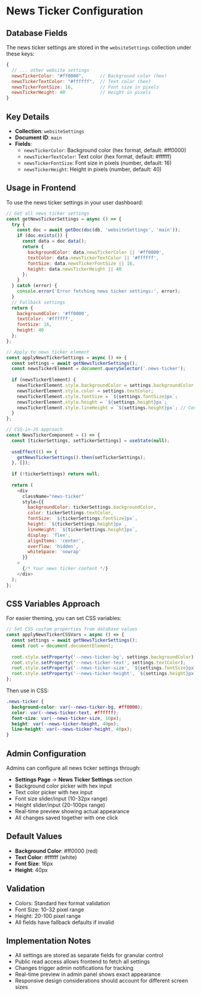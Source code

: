 # News Ticker Configuration

## Database Fields

The news ticker settings are stored in the `websiteSettings` collection under these keys:

```javascript
{
  // ... other website settings
  newsTickerColor: "#ff0000",      // Background color (hex)
  newsTickerTextColor: "#ffffff",  // Text color (hex)
  newsTickerFontSize: 16,          // Font size in pixels
  newsTickerHeight: 40             // Height in pixels
}
```

## Key Details

- **Collection**: `websiteSettings`
- **Document ID**: `main` 
- **Fields**:
  - `newsTickerColor`: Background color (hex format, default: #ff0000)
  - `newsTickerTextColor`: Text color (hex format, default: #ffffff)
  - `newsTickerFontSize`: Font size in pixels (number, default: 16)
  - `newsTickerHeight`: Height in pixels (number, default: 40)

## Usage in Frontend

To use the news ticker settings in your user dashboard:

```javascript
// Get all news ticker settings
const getNewsTickerSettings = async () => {
  try {
    const doc = await getDoc(doc(db, 'websiteSettings', 'main'));
    if (doc.exists()) {
      const data = doc.data();
      return {
        backgroundColor: data.newsTickerColor || '#ff0000',
        textColor: data.newsTickerTextColor || '#ffffff',
        fontSize: data.newsTickerFontSize || 16,
        height: data.newsTickerHeight || 40
      };
    }
  } catch (error) {
    console.error('Error fetching news ticker settings:', error);
  }
  // Fallback settings
  return {
    backgroundColor: '#ff0000',
    textColor: '#ffffff',
    fontSize: 16,
    height: 40
  };
};

// Apply to news ticker element
const applyNewsTickerSettings = async () => {
  const settings = await getNewsTickerSettings();
  const newsTickerElement = document.querySelector('.news-ticker');
  
  if (newsTickerElement) {
    newsTickerElement.style.backgroundColor = settings.backgroundColor;
    newsTickerElement.style.color = settings.textColor;
    newsTickerElement.style.fontSize = `${settings.fontSize}px`;
    newsTickerElement.style.height = `${settings.height}px`;
    newsTickerElement.style.lineHeight = `${settings.height}px`; // Center text vertically
  }
};

// CSS-in-JS approach
const NewsTickerComponent = () => {
  const [tickerSettings, setTickerSettings] = useState(null);
  
  useEffect(() => {
    getNewsTickerSettings().then(setTickerSettings);
  }, []);
  
  if (!tickerSettings) return null;
  
  return (
    <div 
      className="news-ticker"
      style={{
        backgroundColor: tickerSettings.backgroundColor,
        color: tickerSettings.textColor,
        fontSize: `${tickerSettings.fontSize}px`,
        height: `${tickerSettings.height}px`,
        lineHeight: `${tickerSettings.height}px`,
        display: 'flex',
        alignItems: 'center',
        overflow: 'hidden',
        whiteSpace: 'nowrap'
      }}
    >
      {/* Your news ticker content */}
    </div>
  );
};
```

## CSS Variables Approach

For easier theming, you can set CSS variables:

```javascript
// Set CSS custom properties from database values
const applyNewsTickerCSSVars = async () => {
  const settings = await getNewsTickerSettings();
  const root = document.documentElement;
  
  root.style.setProperty('--news-ticker-bg', settings.backgroundColor);
  root.style.setProperty('--news-ticker-text', settings.textColor);
  root.style.setProperty('--news-ticker-size', `${settings.fontSize}px`);
  root.style.setProperty('--news-ticker-height', `${settings.height}px`);
};
```

Then use in CSS:
```css
.news-ticker {
  background-color: var(--news-ticker-bg, #ff0000);
  color: var(--news-ticker-text, #ffffff);
  font-size: var(--news-ticker-size, 16px);
  height: var(--news-ticker-height, 40px);
  line-height: var(--news-ticker-height, 40px);
}
```

## Admin Configuration

Admins can configure all news ticker settings through:
- **Settings Page** → **News Ticker Settings** section
- Background color picker with hex input
- Text color picker with hex input  
- Font size slider/input (10-32px range)
- Height slider/input (20-100px range)
- Real-time preview showing actual appearance
- All changes saved together with one click

## Default Values

- **Background Color**: #ff0000 (red)
- **Text Color**: #ffffff (white)
- **Font Size**: 16px
- **Height**: 40px

## Validation

- Colors: Standard hex format validation
- Font Size: 10-32 pixel range
- Height: 20-100 pixel range
- All fields have fallback defaults if invalid

## Implementation Notes

- All settings are stored as separate fields for granular control
- Public read access allows frontend to fetch all settings
- Changes trigger admin notifications for tracking
- Real-time preview in admin panel shows exact appearance
- Responsive design considerations should account for different screen sizes
